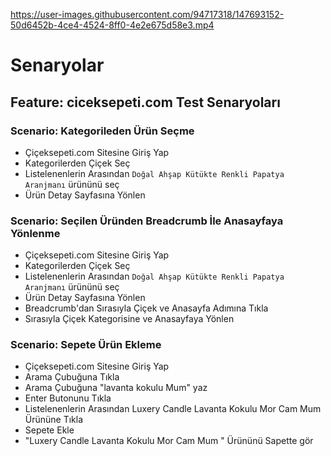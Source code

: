 

https://user-images.githubusercontent.com/94717318/147693152-50d6452b-4ce4-4524-8ff0-4e2e675d58e3.mp4

# Senaryolar

## Feature: ciceksepeti.com Test Senaryoları

  ### Scenario: Kategorileden Ürün Seçme
  - Çiçeksepeti.com Sitesine Giriş Yap
  - Kategorilerden Çiçek Seç
  - Listelenenlerin Arasından `Doğal Ahşap Kütükte Renkli Papatya Aranjmanı` ürününü seç
  - Ürün Detay Sayfasına Yönlen

  ### Scenario: Seçilen Üründen Breadcrumb İle Anasayfaya Yönlenme
  - Çiçeksepeti.com Sitesine Giriş Yap
  - Kategorilerden Çiçek Seç
  - Listelenenlerin Arasından `Doğal Ahşap Kütükte Renkli Papatya Aranjmanı` ürününü seç
  - Ürün Detay Sayfasına Yönlen
  - Breadcrumb'dan Sırasıyla Çiçek ve Anasayfa Adımına Tıkla
  - Sırasıyla Çiçek Kategorisine ve Anasayfaya Yönlen

  ### Scenario: Sepete Ürün Ekleme
  - Çiçeksepeti.com Sitesine Giriş Yap
  - Arama Çubuğuna Tıkla
  - Arama Çubuğuna "lavanta kokulu Mum" yaz
  - Enter Butonunu Tıkla
  - Listelenenlerin Arasından Luxery Candle Lavanta Kokulu Mor Cam Mum Ürününe Tıkla
  - Sepete Ekle
  - "Luxery Candle Lavanta Kokulu Mor Cam Mum " Ürününü Sapette gör
